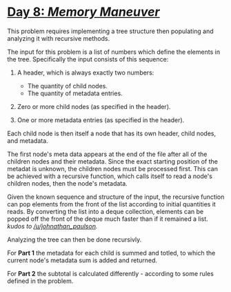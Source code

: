 # [**Day 8:** *Memory Maneuver*](https://adventofcode.com/2018/day/8)

This problem requires implementing a tree structure then populating and analyzing it with recursive methods.  

The input for this problem is a list of numbers which define the elements in the tree. Specifically the input consists of this sequence:

1. A header, which is always exactly two numbers:
    * The quantity of child nodes.
    * The quantity of metadata entries.

2. Zero or more child nodes (as specified in the header).
3. One or more metadata entries (as specified in the header).

Each child node is then itself a node that has its own header, child nodes, and metadata. 

The first node's meta data appears at the end of the file after all of the children nodes and their metadata. Since the exact starting position of the metadat is unknown, the children nodes must be processed first. This can be achieved with a recursive function, which calls itself to read a node's children nodes, then the node's metadata.

Given the known sequence and structure of the input, the recursive function can pop elements from the front of the list according to initial quantities it reads. By converting the list into a deque collection, elements can be popped off the front of the deque much faster than if it remained a list. *kudos to [/u/johnathan_paulson](https://reddit.com/u/johnathan_paulson).*

Analyzing the tree can then be done recursivly.  

For **Part 1** the metadata for each child is summed and totled, to which the current node's metadata sum is added and returned.

For **Part 2** the subtotal is calculated differently - according to some rules defined in the problem.